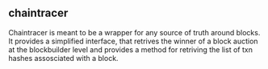 ## chaintracer

Chaintracer is meant to be a wrapper for any source of truth around blocks. It provides a simplified interface, that retrives the winner of a block auction at the blockbuilder level and provides a method for retriving the list of txn hashes assosciated with a block.